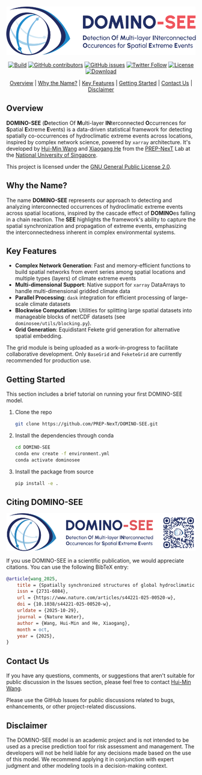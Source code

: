 <p align="center">
  <a href="https://github.com/PREP-NexT/DOMINO-SEE">
    <img src="https://raw.githubusercontent.com/PREP-NexT/DOMINO-SEE/refs/heads/main/docs/source/_static/DOMINO-SEE%20Horizontal.svg" width="550" alt="DOMINO-SEE logo">
  </a>
</p>

<p align="center">
  <a href="https://www.python.org/"><img alt="Build" src="https://img.shields.io/badge/Made%20with-Python-1f425f.svg?color=purple"></a>
  <a href="https://github.com/PREP-NexT/DOMINO-SEE"><img src="https://img.shields.io/github/contributors/PREP-NexT/DOMINO-SEE.svg" alt="GitHub contributors"></a>
  <a href="https://github.com/PREP-NexT/DOMINO-SEE"><img src="https://img.shields.io/github/issues/PREP-NexT/DOMINO-SEE.svg" alt="GitHub issues"></a>
  <a href="https://twitter.com/PREPNexT_Lab"><img src="https://img.shields.io/twitter/follow/PREPNexT_Lab.svg?label=Follow&style=social" alt="Twitter Follow"></a>
  <a href="https://github.com/PREP-NexT/DOMINO-SEE"><img src="https://img.shields.io/github/license/PREP-NexT/DOMINO-SEE.svg" alt="License"></a>
  <a href="https://github.com/PREP-NexT/DOMINO-SEE"><img src="https://badges.frapsoft.com/os/v1/open-source.svg?v=103" alt="Download"></a>
</p>

<p align="center">
  <a href="#overview">Overview</a> |
  <a href="#why-the-name">Why the Name?</a> |
  <a href="#key-features">Key Features</a> |
  <a href="#getting-started">Getting Started</a> |
  <a href="#contact-us">Contact Us</a> |
  <a href="#disclaimer">Disclaimer</a>
</p>

## Overview

**DOMINO-SEE** (**D**etection Of **M**ulti-layer **IN**terconnected **O**ccurrences for **S**patial **E**xtreme **E**vents) is a data-driven statistical framework for detecting spatially co-occurrences of hydroclimatic extreme events across locations, inspired by complex network science, powered by `xarray` architecture. It's developed by [Hui-Min Wang](https://orcid.org/0000-0002-5878-7542) and [Xiaogang He](https://cde.nus.edu.sg/cee/staff/he-xiaogang/) from the [PREP-NexT](https://github.com/PREP-NexT) Lab at the [National University of Singapore](https://nus.edu.sg/).

This project is licensed under the [GNU General Public License 2.0](https://github.com/PREP-NexT/DOMINO-SEE/blob/main/LICENSE).

## Why the Name?

The name **DOMINO-SEE** represents our approach to detecting and analyzing interconnected occurrences of hydroclimatic extreme events across spatial locations, inspired by the cascade effect of **DOMINO**es falling in a chain reaction. The **SEE** highlights the framework's ability to capture the spatial synchronization and propagation of extreme events, emphasizing the interconnectedness inherent in complex environmental systems.

## Key Features

- **Complex Network Generation**: Fast and memory-efficient functions to build spatial networks from event series among spatial locations and multiple types (layers) of climate extreme events
- **Multi-dimensional Support**: Native support for `xarray` DataArrays to handle multi-dimensional gridded climate data
- **Parallel Processing**: `dask` integration for efficient processing of large-scale climate datasets
- **Blockwise Computation**: Utilities for splitting large spatial datasets into manageable blocks of netCDF datasets (see `dominosee/utils/blocking.py`).
- **Grid Generation**: Equidistant Fekete grid generation for alternative spatial embedding.

<!-- ## Development Status

This project is under active development. Current implementation status:

- ✅ **FeketeGrid**: Equidistant grid on a sphere - fully implemented and tested -->

The grid module is being uploaded as a work-in-progress to facilitate collaborative development. Only `BaseGrid` and `FeketeGrid` are currently recommended for production use.

## Getting Started

This section includes a brief tutorial on running your first DOMINO-SEE model.

1. Clone the repo

    ```bash
    git clone https://github.com/PREP-NexT/DOMINO-SEE.git
    ```

2. Install the dependencies through conda

    ```bash
    cd DOMINO-SEE
    conda env create -f environment.yml
    conda activate dominosee
    ```

3. Install the package from source

    ```bash
    pip install -e .
    ```

## Citing DOMINO-SEE

![DOMINO-SEE_logos_QR](https://raw.githubusercontent.com/PREP-NexT/DOMINO-SEE/refs/heads/main/docs/source/_static/images/dominosee_banner_qr_white.svg)

If you use DOMINO-SEE in a scientific publication, we would appreciate citations. You can use the following BibTeX entry:

```bibtex
@article{wang_2025,
	title = {Spatially synchronized structures of global hydroclimatic extremes},
	issn = {2731-6084},
	url = {https://www.nature.com/articles/s44221-025-00520-w},
	doi = {10.1038/s44221-025-00520-w},
	urldate = {2025-10-29},
	journal = {Nature Water},
	author = {Wang, Hui-Min and He, Xiaogang},
	month = oct,
	year = {2025},
}
```

## Contact Us

If you have any questions, comments, or suggestions that aren't suitable for public discussion in the Issues section, please feel free to contact [Hui-Min Wang](mailto:wanghuimin@u.nus.edu).

Please use the GitHub Issues for public discussions related to bugs, enhancements, or other project-related discussions.

## Disclaimer

The DOMINO-SEE model is an academic project and is not intended to be used as a precise prediction tool for risk assessment and management. The developers will not be held liable for any decisions made based on the use of this model. We recommend applying it in conjunction with expert judgment and other modeling tools in a decision-making context.
